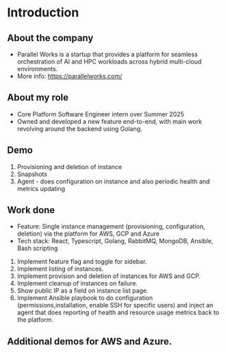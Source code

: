 # Introduction

## About the company
- Parallel Works is a startup that provides a platform for seamless orchestration of AI and HPC workloads across hybrid multi-cloud environments.
- More info: https://parallelworks.com/

## About my role
- Core Platform Software Engineer intern over Summer 2025
- Owned and developed a new feature end-to-end, with main work revolving around the backend using Golang.

## Demo
1. Provisioning and deletion of instance
2. Snapshots
3. Agent - does configuration on instance and also periodic health and metrics updating

## Work done
- Feature: Single instance management (provisioning, configuration, deletion) via the platform for AWS, GCP and Azure
- Tech stack: React, Typescript, Golang, RabbitMQ, MongoDB, Ansible, Bash scripting

1. Implement feature flag and toggle for sidebar.
2. Implement listing of instances.
3. Implement provision and deletion of instances for AWS and GCP.
4. Implement cleanup of instances on failure.
5. Show public IP as a field on instance list page.
6. Implement Ansible playbook to do configuration (permissions,installation, enable SSH for specific users) and inject an agent that does reporting of health and resource usage metrics back to the platform.

## Additional demos for AWS and Azure.